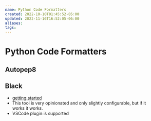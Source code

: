 ```yaml
---
name: Python Code Formatters
created: 2022-10-10T01:45:52-05:00
updated: 2022-11-16T16:52:05-06:00
aliases: 
tags: 
---
```

# Python Code Formatters

## Autopep8
## Black
- [getting started](https://black.readthedocs.io/en/stable/getting_started.html)
- This tool is very opinionated and only slightly configurable, but if it works it works.
- VSCode plugin is supported
